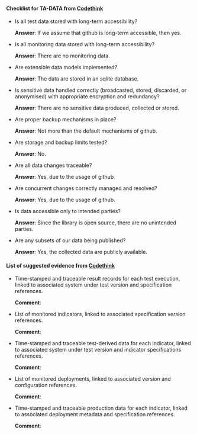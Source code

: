 #### Checklist for TA-DATA from [Codethink](https://codethinklabs.gitlab.io/trustable/trustable/print_page.html)

* Is all test data stored with long-term accessibility?

    **Answer**:  If we assume that github is long-term accessible, then yes.

* Is all monitoring data stored with long-term accessibility?

    **Answer**:  There are no monitoring data.

* Are extensible data models implemented?

    **Answer**:  The data are stored in an sqlite database.

* Is sensitive data handled correctly (broadcasted, stored, discarded, or anonymised) with appropriate encryption and redundancy?

    **Answer**:  There are no sensitive data produced, collected or stored.

* Are proper backup mechanisms in place?

    **Answer**:  Not more than the default mechanisms of github.

* Are storage and backup limits tested?

    **Answer**:  No.

* Are all data changes traceable? 

    **Answer**:  Yes, due to the usage of github.

* Are concurrent changes correctly managed and resolved? 

    **Answer**:  Yes, due to the usage of github.

* Is data accessible only to intended parties?

    **Answer**:  Since the library is open source, there are no unintended parties.

* Are any subsets of our data being published?

    **Answer**:  Yes, the collected data are publicly available.

#### List of suggested evidence from [Codethink](https://codethinklabs.gitlab.io/trustable/trustable/print_page.html)

* Time-stamped and traceable result records for each test execution, linked to associated system under test version and specification references.

    **Comment**:

* List of monitored indicators, linked to associated specification version references.

    **Comment**:

* Time-stamped and traceable test-derived data for each indicator, linked to associated system under test version and indicator specifications references.

    **Comment**:

* List of monitored deployments, linked to associated version and configuration references.

    **Comment**:

* Time-stamped and traceable production data for each indicator, linked to associated deployment metadata and specification references.

    **Comment**:

